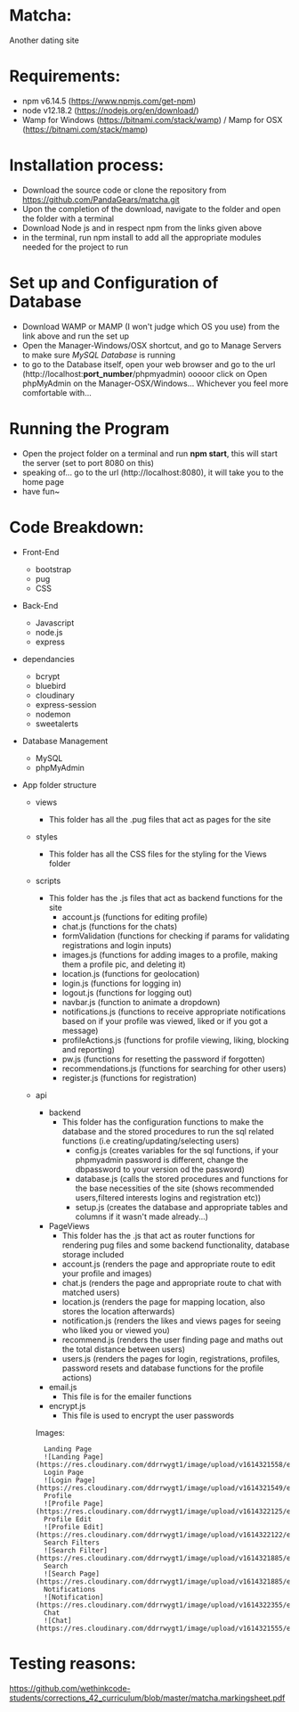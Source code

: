 # Matcha:

Another dating site

# Requirements:
* npm v6.14.5 (https://www.npmjs.com/get-npm)
* node v12.18.2 (https://nodejs.org/en/download/)
* Wamp for Windows (https://bitnami.com/stack/wamp) / Mamp for OSX (https://bitnami.com/stack/mamp)

# Installation process:

* Download the source code or clone the repository from https://github.com/PandaGears/matcha.git
* Upon the completion of the download, navigate to the folder and open the folder with a terminal
* Download Node js and in respect npm from the links given above
* in the terminal, run npm install to add all the appropriate modules needed for the project to run

# Set up and Configuration of Database

* Download WAMP or MAMP (I won't judge which OS you use) from the link above and run the set up
* Open the Manager-Windows/OSX shortcut, and go to Manage Servers to make sure *MySQL Database* is running
* to go to the Database itself, open your web browser and go to the url (http://localhost:**port_number**/phpmyadmin) ooooor click on Open phpMyAdmin on the Manager-OSX/Windows... Whichever you feel more comfortable with...

# Running the Program

* Open the project folder on a terminal and run **npm start**, this will start the server (set to port 8080 on this)
* speaking of... go to the url (http://localhost:8080), it will take you to the home page
* have fun~

# Code Breakdown:

* Front-End
	* bootstrap
	* pug
	* CSS

* Back-End
	* Javascript
	* node.js
	* express
	
* dependancies
	* bcrypt
	* bluebird
	* cloudinary
	* express-session
	* nodemon
	* sweetalerts
	
* Database Management
	* MySQL
	* phpMyAdmin
	
* App folder structure
	* views
		* This folder has all the .pug files that act as pages for the site
	* styles
		* This folder has all the CSS files for the styling for the Views folder
	* scripts
		* This folder has the .js files that act as backend functions for the site
			* account.js (functions for editing profile)
			* chat.js (functions for the chats)
			* formValidation (functions for checking if params for validating registrations and login inputs)
			* images.js (functions for adding images to a profile, making them a profile pic, and deleting it)
			* location.js (functions for geolocation)
			* login.js (functions for logging in)
			* logout.js (functions for logging out)
			* navbar.js (function to animate a dropdown)
			* notifications.js (functions to receive appropriate notifications based on if your profile was viewed, liked or if you got a message)
			* profileActions.js (functions for profile viewing, liking, blocking and reporting)
			* pw.js (functions for resetting the password if forgotten)
			* recommendations.js (functions for searching for other users)
			* register.js (functions for registration)
			
	* api
		* backend
			* This folder has the configuration functions to make the database and the 
				stored procedures to run the sql related functions (i.e creating/updating/selecting users)
				* config.js (creates variables for the sql functions, if your phpmyadmin password is different, 
				change the dbpassword to your version od the password)
				* database.js (calls the stored procedures and functions for the base necessities of the site (shows
				recommended users,filtered interests logins and registration etc))
				* setup.js (creates the database and appropriate tables and columns if it wasn't made already...)
		* PageViews
			* This folder has the .js that act as router functions for rendering pug files and some backend functionality, database storage included
			 * account.js (renders the page and appropriate route to edit your profile and images)
			 * chat.js (renders the page and appropriate route to chat with matched users)
			 * location.js (renders the page for mapping location, also stores the location afterwards)
			 * notification.js (renders the likes and views pages for seeing who liked you or viewed you)
			 * recommend.js (renders the user finding page and maths out the total distance between users)
			 * users.js (renders the pages for login, registrations, profiles, password resets and database functions for the profile actions)
		* email.js	
			* This file is for the emailer functions
		* encrypt.js
			* This file is used to encrypt the user passwords
			
		Images:
		
			Landing Page
			![Landing Page](https://res.cloudinary.com/ddrrwygt1/image/upload/v1614321558/examples/Screenshot_50_u3lwdq.png)
			Login Page
			![Login Page](https://res.cloudinary.com/ddrrwygt1/image/upload/v1614321549/examples/Screenshot_28_uh9bte.png)
			Profile
			![Profile Page](https://res.cloudinary.com/ddrrwygt1/image/upload/v1614322125/examples/Screenshot_60_ygj7lf.png)
			Profile Edit
			![Profile Edit](https://res.cloudinary.com/ddrrwygt1/image/upload/v1614322122/examples/Screenshot_61_sbx039.png)
			Search Filters
			![Search Filter](https://res.cloudinary.com/ddrrwygt1/image/upload/v1614321885/examples/Screenshot_56_xgnypm.png)
			Search
			![Search Page](https://res.cloudinary.com/ddrrwygt1/image/upload/v1614321885/examples/Screenshot_57_lww0fd.png)
			Notifications
			![Notification](https://res.cloudinary.com/ddrrwygt1/image/upload/v1614322355/examples/Screenshot_65_ldyzuu.png)
			Chat
			![Chat](https://res.cloudinary.com/ddrrwygt1/image/upload/v1614321555/examples/Screenshot_53_cbrxjd.png)
			
# Testing reasons:

https://github.com/wethinkcode-students/corrections_42_curriculum/blob/master/matcha.markingsheet.pdf
